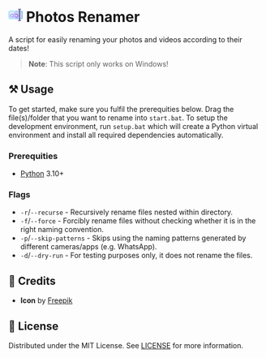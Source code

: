 <h1>
    <img src="icon.png" style="height: 1em"/>
    <span>Photos Renamer</span>
</h1>

A script for easily renaming your photos and videos according to their dates!

> **Note**: This script only works on Windows!

## ⚒️ Usage

To get started, make sure you fulfil the prerequities below. Drag the file(s)/folder that you want to rename into `start.bat`. To setup the development environment, run `setup.bat` which will create a Python virtual environment and install all required dependencies automatically.

### Prerequities

- [Python](https://python.org) 3.10+

### Flags

- `-r`/`--recurse` - Recursively rename files nested within directory.
- `-f`/`--force` - Forcibly rename files without checking whether it is in the right naming convention.
- `-p`/`--skip-patterns` - Skips using the naming patterns generated by different cameras/apps (e.g. WhatsApp).
- `-d`/`--dry-run` - For testing purposes only, it does not rename the files.

## 💖 Credits

- **Icon** by [Freepik](https://flaticon.com/free-icon/rename_5136887)

## 📜 License

Distributed under the MIT License. See [LICENSE](LICENSE) for more information.